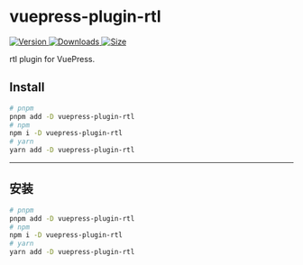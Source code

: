 # vuepress-plugin-rtl

[![Version](https://img.shields.io/npm/v/vuepress-plugin-rtl.svg?style=flat-square&logo=npm) ![Downloads](https://img.shields.io/npm/dm/vuepress-plugin-rtl.svg?style=flat-square&logo=npm) ![Size](https://img.shields.io/bundlephobia/min/vuepress-plugin-rtl?style=flat-square&logo=npm)](https://www.npmjs.com/package/vuepress-plugin-rtl)

rtl plugin for VuePress.

## Install

```bash
# pnpm
pnpm add -D vuepress-plugin-rtl
# npm
npm i -D vuepress-plugin-rtl
# yarn
yarn add -D vuepress-plugin-rtl
```

---

## 安装

```bash
# pnpm
pnpm add -D vuepress-plugin-rtl
# npm
npm i -D vuepress-plugin-rtl
# yarn
yarn add -D vuepress-plugin-rtl
```
